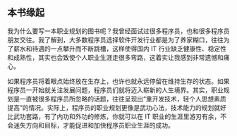 ## 本书缘起

我为什么要写一本职业规划的图书呢？我曾经面试过很多程序员，也和很多程序员朋友交往。我了解到，大多数程序员选择软件开发行业都是为了养家糊口，往往为了薪水和待遇的一点攀升而不断跳槽，这样使得国内 IT 行业缺乏健康性、稳定性和成熟性，其实也会致使个人职业生涯走很多弯路，这着实让我感到非常遗憾和痛心。

如果程序员将着眼点始终放在生存上，也许也就永远停留在维持生存的状态。如果程序员一开始就关注发展问题，程序员们就将迈入崭新的人生境界。其实，职业规划是一直被很多程序员所忽略的话题，往往呈现出“重开发技术，轻个人思想素质提高”的情况。实际上，程序员的职业规划更像是武功心法，技术能力的规划就好比武功套路，有了内功和外功的修炼，你就可以在 IT 职业的生涯里游刃有余，不会迷失方向和目标，才能促进和加快程序员职业生涯的成功。
